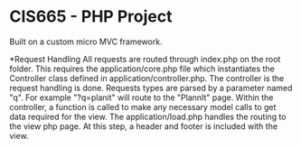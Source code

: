 CIS665 - PHP Project
======
Built on a custom micro MVC framework.

*Request Handling
All requests are routed through index.php on the root folder.  This requires the application/core.php file which instantiates the Controller class defined in application/controller.php.  The controller is the request handling is done.  Requests types are parsed by a parameter named "q".  For example "?q=planit" will route to the "PlannIt" page.  Within the controller, a function is called to make any necessary model calls to get data required for the view.  The application/load.php handles the routing to the view php page.  At this step, a header and footer is included with the view.
